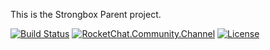 This is the Strongbox Parent project.

[![Build Status](https://jenkins.carlspring.org/job/strongbox/job/strongbox-parent/job/master/badge/icon)](https://jenkins.carlspring.org/job/strongbox/job/strongbox-parent/job/master/)
 [![RocketChat.Community.Channel](https://chat.carlspring.org/images/join-chat.svg)](https://chat.carlspring.org/channel/community)
[![License](https://img.shields.io/badge/License-Apache%202.0-brightgreen.svg)](https://opensource.org/licenses/Apache-2.0)
